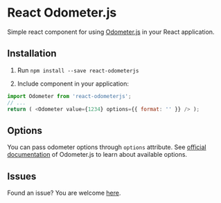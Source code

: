# React Odometer.js

Simple react component for using [Odometer.js](https://github.com/HubSpot/odometer) in your React
application.

## Installation

1. Run `npm install --save react-odometerjs`

2. Include component in your application:

```javascript
import Odometer from 'react-odometerjs';
// ...
return ( <Odometer value={1234} options={{ format: '' }} /> );
```

## Options

You can pass odometer options through `options` attribute. See
[official documentation](http://github.hubspot.com/odometer/) of Odometer.js to learn about
available options.

## Issues
Found an issue? You are welcome [here](https://github.com/inferusvv/react-odometerjs/issues).

